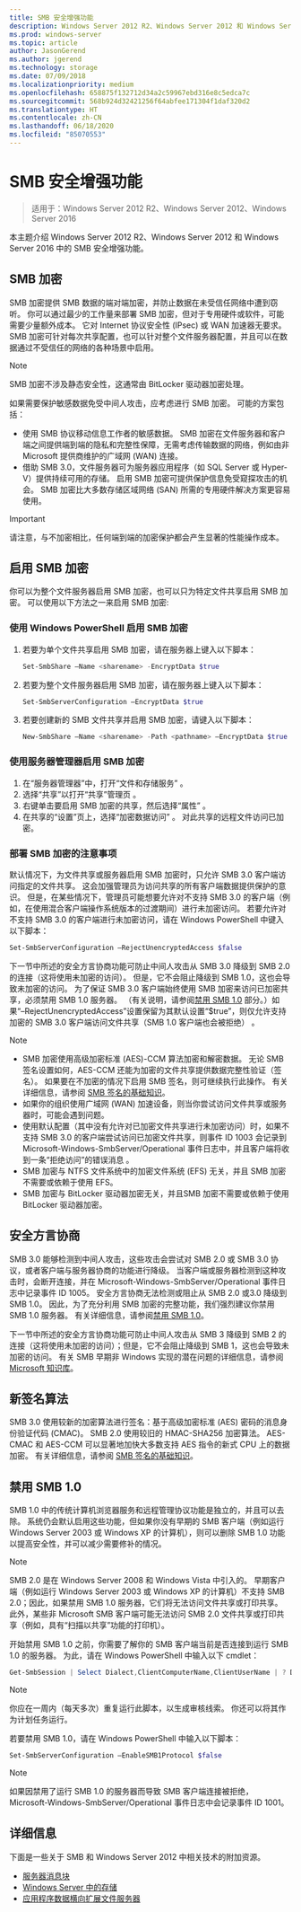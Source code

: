 ```yaml
---
title: SMB 安全增强功能
description: Windows Server 2012 R2、Windows Server 2012 和 Windows Server 2016 中的 SMB 加密功能的说明。
ms.prod: windows-server
ms.topic: article
author: JasonGerend
ms.author: jgerend
ms.technology: storage
ms.date: 07/09/2018
ms.localizationpriority: medium
ms.openlocfilehash: 658875f132712d34a2c59967ebd316e8c5edca7c
ms.sourcegitcommit: 568b924d32421256f64abfee171304f1daf320d2
ms.translationtype: HT
ms.contentlocale: zh-CN
ms.lasthandoff: 06/18/2020
ms.locfileid: "85070553"
---
```

# <a name="smb-security-enhancements"></a>SMB 安全增强功能

>适用于：Windows Server 2012 R2、Windows Server 2012、Windows Server 2016

本主题介绍 Windows Server 2012 R2、Windows Server 2012 和 Windows Server 2016 中的 SMB 安全增强功能。

## <a name="smb-encryption"></a>SMB 加密

SMB 加密提供 SMB 数据的端对端加密，并防止数据在未受信任网络中遭到窃听。 你可以通过最少的工作量来部署 SMB 加密，但对于专用硬件或软件，可能需要少量额外成本。 它对 Internet 协议安全性 (IPsec) 或 WAN 加速器无要求。 SMB 加密可针对每次共享配置，也可以针对整个文件服务器配置，并且可以在数据通过不受信任的网络的各种场景中启用。

>[!NOTE]
>SMB 加密不涉及静态安全性，这通常由 BitLocker 驱动器加密处理。

如果需要保护敏感数据免受中间人攻击，应考虑进行 SMB 加密。 可能的方案包括：

- 使用 SMB 协议移动信息工作者的敏感数据。 SMB 加密在文件服务器和客户端之间提供端到端的隐私和完整性保障，无需考虑传输数据的网络，例如由非 Microsoft 提供商维护的广域网 (WAN) 连接。
- 借助 SMB 3.0，文件服务器可为服务器应用程序（如 SQL Server 或 Hyper-V）提供持续可用的存储。 启用 SMB 加密可提供保护信息免受窥探攻击的机会。 SMB 加密比大多数存储区域网络 (SAN) 所需的专用硬件解决方案更容易使用。

>[!IMPORTANT]
>请注意，与不加密相比，任何端到端的加密保护都会产生显著的性能操作成本。

## <a name="enable-smb-encryption"></a>启用 SMB 加密

你可以为整个文件服务器启用 SMB 加密，也可以只为特定文件共享启用 SMB 加密。 可以使用以下方法之一来启用 SMB 加密:

### <a name="enable-smb-encryption-with-windows-powershell"></a>使用 Windows PowerShell 启用 SMB 加密

1. 若要为单个文件共享启用 SMB 加密，请在服务器上键入以下脚本：
    
    ```PowerShell
    Set-SmbShare –Name <sharename> -EncryptData $true
    ```
2. 若要为整个文件服务器启用 SMB 加密，请在服务器上键入以下脚本：
    
    ```PowerShell
    Set-SmbServerConfiguration –EncryptData $true
    ```
3. 若要创建新的 SMB 文件共享并启用 SMB 加密，请键入以下脚本：
    
    ```PowerShell
    New-SmbShare –Name <sharename> -Path <pathname> –EncryptData $true
    ```

### <a name="enable-smb-encryption-with-server-manager"></a>使用服务器管理器启用 SMB 加密

1. 在“服务器管理器”中，打开“文件和存储服务”  。
2. 选择“共享”以打开“共享”管理页  。
3. 右键单击要启用 SMB 加密的共享，然后选择“属性”  。
4. 在共享的“设置”页上，选择“加密数据访问”   。 对此共享的远程文件访问已加密。

### <a name="considerations-for-deploying-smb-encryption"></a>部署 SMB 加密的注意事项

默认情况下，为文件共享或服务器启用 SMB 加密时，只允许 SMB 3.0 客户端访问指定的文件共享。 这会加强管理员为访问共享的所有客户端数据提供保护的意识。 但是，在某些情况下，管理员可能想要允许对不支持 SMB 3.0 的客户端（例如，在使用混合客户端操作系统版本的过渡期间）进行未加密访问。 若要允许对不支持 SMB 3.0 的客户端进行未加密访问，请在 Windows PowerShell 中键入以下脚本：

```PowerShell
Set-SmbServerConfiguration –RejectUnencryptedAccess $false
```

下一节中所述的安全方言协商功能可防止中间人攻击从 SMB 3.0 降级到 SMB 2.0 的连接（这将使用未加密的访问）。 但是，它不会阻止降级到 SMB 1.0，这也会导致未加密的访问。 为了保证 SMB 3.0 客户端始终使用 SMB 加密来访问已加密共享，必须禁用 SMB 1.0 服务器。 （有关说明，请参阅[禁用 SMB 1.0](#disabling-smb-10) 部分。）如果“–RejectUnencryptedAccess”设置保留为其默认设置“$true”，则仅允许支持加密的 SMB 3.0 客户端访问文件共享（SMB 1.0 客户端也会被拒绝）   。

>[!NOTE]
>* SMB 加密使用高级加密标准 (AES)-CCM 算法加密和解密数据。 无论 SMB 签名设置如何，AES-CCM 还能为加密的文件共享提供数据完整性验证（签名）。 如果要在不加密的情况下启用 SMB 签名，则可继续执行此操作。 有关详细信息，请参阅 [SMB 签名的基础知识](https://blogs.technet.microsoft.com/josebda/2010/12/01/the-basics-of-smb-signing-covering-both-smb1-and-smb2/)。
>* 如果你的组织使用广域网 (WAN) 加速设备，则当你尝试访问文件共享或服务器时，可能会遇到问题。
>* 使用默认配置（其中没有允许对已加密文件共享进行未加密访问）时，如果不支持 SMB 3.0 的客户端尝试访问已加密文件共享，则事件 ID 1003 会记录到 Microsoft-Windows-SmbServer/Operational 事件日志中，并且客户端将收到一条“拒绝访问”的错误消息  。
>* SMB 加密与 NTFS 文件系统中的加密文件系统 (EFS) 无关，并且 SMB 加密不需要或依赖于使用 EFS。
>* SMB 加密与 BitLocker 驱动器加密无关，并且SMB 加密不需要或依赖于使用 BitLocker 驱动器加密。

## <a name="secure-dialect-negotiation"></a>安全方言协商

SMB 3.0 能够检测到中间人攻击，这些攻击会尝试对 SMB 2.0 或 SMB 3.0 协议，或者客户端与服务器协商的功能进行降级。 当客户端或服务器检测到这种攻击时，会断开连接，并在 Microsoft-Windows-SmbServer/Operational 事件日志中记录事件 ID 1005。 安全方言协商无法检测或阻止从 SMB 2.0 或3.0 降级到 SMB 1.0。 因此，为了充分利用 SMB 加密的完整功能，我们强烈建议你禁用 SMB 1.0 服务器。 有关详细信息，请参阅[禁用 SMB 1.0](#disabling-smb-10)。

下一节中所述的安全方言协商功能可防止中间人攻击从 SMB 3 降级到 SMB 2 的连接（这将使用未加密的访问）；但是，它不会阻止降级到 SMB 1，这也会导致未加密的访问。 有关 SMB 早期非 Windows 实现的潜在问题的详细信息，请参阅 [Microsoft 知识库](https://support.microsoft.com/kb/2686098)。

## <a name="new-signing-algorithm"></a>新签名算法

SMB 3.0 使用较新的加密算法进行签名：基于高级加密标准 (AES) 密码的消息身份验证代码 (CMAC)。 SMB 2.0 使用较旧的 HMAC-SHA256 加密算法。 AES-CMAC 和 AES-CCM 可以显著地加快大多数支持 AES 指令的新式 CPU 上的数据加密。 有关详细信息，请参阅 [SMB 签名的基础知识](https://blogs.technet.microsoft.com/josebda/2010/12/01/the-basics-of-smb-signing-covering-both-smb1-and-smb2/)。

## <a name="disabling-smb-10"></a>禁用 SMB 1.0

SMB 1.0 中的传统计算机浏览器服务和远程管理协议功能是独立的，并且可以去除。 系统仍会默认启用这些功能，但如果你没有早期的 SMB 客户端（例如运行 Windows Server 2003 或 Windows XP 的计算机），则可以删除 SMB 1.0 功能以提高安全性，并可以减少需要修补的情况。

>[!NOTE]
>SMB 2.0 是在 Windows Server 2008 和 Windows Vista 中引入的。 早期客户端（例如运行 Windows Server 2003 或 Windows XP 的计算机）不支持 SMB 2.0；因此，如果禁用 SMB 1.0 服务器，它们将无法访问文件共享或打印共享。 此外，某些非 Microsoft SMB 客户端可能无法访问 SMB 2.0 文件共享或打印共享（例如，具有“扫描以共享”功能的打印机）。

开始禁用 SMB 1.0 之前，你需要了解你的 SMB 客户端当前是否连接到运行 SMB 1.0 的服务器。 为此，请在 Windows PowerShell 中输入以下 cmdlet：

```PowerShell
Get-SmbSession | Select Dialect,ClientComputerName,ClientUserName | ? Dialect -lt 2
```

>[!NOTE]
>你应在一周内（每天多次）重复运行此脚本，以生成审核线索。 你还可以将其作为计划任务运行。

若要禁用 SMB 1.0，请在 Windows PowerShell 中输入以下脚本：

```PowerShell
Set-SmbServerConfiguration –EnableSMB1Protocol $false
```

>[!NOTE]
>如果因禁用了运行 SMB 1.0 的服务器而导致 SMB 客户端连接被拒绝，Microsoft-Windows-SmbServer/Operational 事件日志中会记录事件 ID 1001。

## <a name="more-information"></a>详细信息

下面是一些关于 SMB 和 Windows Server 2012 中相关技术的附加资源。

- [服务器消息块](file-server-smb-overview.md)
- [Windows Server 中的存储](../storage.yml)
- [应用程序数据横向扩展文件服务器](../../failover-clustering/sofs-overview.md)